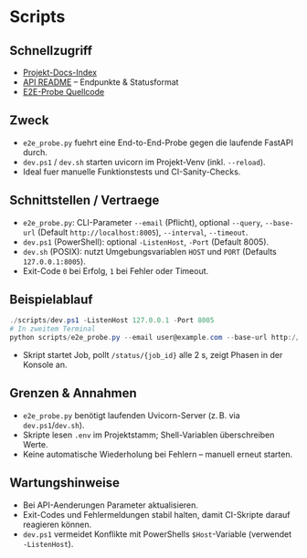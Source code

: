 # Scripts

## Schnellzugriff
- [Projekt-Docs-Index](../README.md#dokumentation--navigation)
- [API README](../api/README.md) – Endpunkte & Statusformat
- [E2E-Probe Quellcode](e2e_probe.py)

## Zweck
- `e2e_probe.py` fuehrt eine End-to-End-Probe gegen die laufende FastAPI durch.
- `dev.ps1` / `dev.sh` starten uvicorn im Projekt-Venv (inkl. `--reload`).
- Ideal fuer manuelle Funktionstests und CI-Sanity-Checks.

## Schnittstellen / Vertraege
- `e2e_probe.py`: CLI-Parameter `--email` (Pflicht), optional `--query`, `--base-url` (Default `http://localhost:8005`), `--interval`, `--timeout`.
- `dev.ps1` (PowerShell): optional `-ListenHost`, `-Port` (Default 8005).
- `dev.sh` (POSIX): nutzt Umgebungsvariablen `HOST` und `PORT` (Defaults `127.0.0.1:8005`).
- Exit-Code `0` bei Erfolg, `1` bei Fehler oder Timeout.

## Beispielablauf
```powershell
./scripts/dev.ps1 -ListenHost 127.0.0.1 -Port 8005
# In zweitem Terminal
python scripts/e2e_probe.py --email user@example.com --base-url http://127.0.0.1:8005
```
- Skript startet Job, pollt `/status/{job_id}` alle 2 s, zeigt Phasen in der Konsole an.

## Grenzen & Annahmen
- `e2e_probe.py` benötigt laufenden Uvicorn-Server (z. B. via `dev.ps1`/`dev.sh`).
- Skripte lesen `.env` im Projektstamm; Shell-Variablen überschreiben Werte.
- Keine automatische Wiederholung bei Fehlern – manuell erneut starten.

## Wartungshinweise
- Bei API-Aenderungen Parameter aktualisieren.
- Exit-Codes und Fehlermeldungen stabil halten, damit CI-Skripte darauf reagieren können.
- `dev.ps1` vermeidet Konflikte mit PowerShells `$Host`-Variable (verwendet `-ListenHost`).
